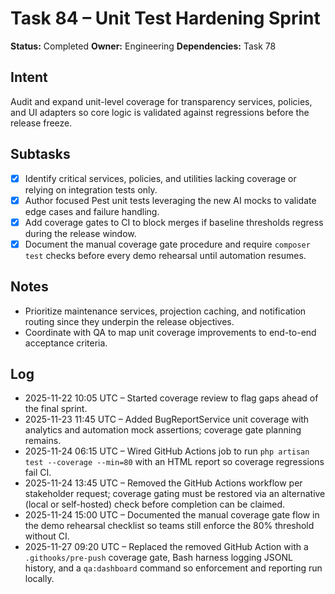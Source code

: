# Task 84 – Unit Test Hardening Sprint

**Status:** Completed
**Owner:** Engineering
**Dependencies:** Task 78

## Intent
Audit and expand unit-level coverage for transparency services, policies, and UI adapters so core logic is validated against regressions before the release freeze.

## Subtasks
- [x] Identify critical services, policies, and utilities lacking coverage or relying on integration tests only.
- [x] Author focused Pest unit tests leveraging the new AI mocks to validate edge cases and failure handling.
- [x] Add coverage gates to CI to block merges if baseline thresholds regress during the release window.
- [x] Document the manual coverage gate procedure and require `composer test` checks before every demo rehearsal until automation resumes.

## Notes
- Prioritize maintenance services, projection caching, and notification routing since they underpin the release objectives.
- Coordinate with QA to map unit coverage improvements to end-to-end acceptance criteria.

## Log
- 2025-11-22 10:05 UTC – Started coverage review to flag gaps ahead of the final sprint.
- 2025-11-23 11:45 UTC – Added BugReportService unit coverage with analytics and automation mock assertions; coverage gate planning remains.
- 2025-11-24 06:15 UTC – Wired GitHub Actions job to run `php artisan test --coverage --min=80` with an HTML report so coverage regressions fail CI.
- 2025-11-24 13:45 UTC – Removed the GitHub Actions workflow per stakeholder request; coverage gating must be restored via an alternative (local or self-hosted) check before completion can be claimed.
- 2025-11-24 15:00 UTC – Documented the manual coverage gate flow in the demo rehearsal checklist so teams still enforce the 80% threshold without CI.
- 2025-11-27 09:20 UTC – Replaced the removed GitHub Action with a `.githooks/pre-push` coverage gate, Bash harness logging JSONL history, and a `qa:dashboard` command so enforcement and reporting run locally.
